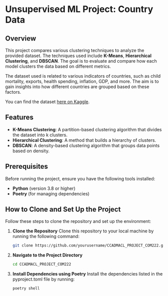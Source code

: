 # Unsupervised ML Project: Country Data

## Overview

This project compares various clustering techniques to analyze the provided dataset. The techniques used include **K-Means**, **Hierarchical Clustering**, and **DBSCAN**. The goal is to evaluate and compare how each model clusters the data based on different metrics.

The dataset used is related to various indicators of countries, such as child mortality, exports, health spending, inflation, GDP, and more. The aim is to gain insights into how different countries are grouped based on these factors.

You can find the dataset [here on Kaggle](https://www.kaggle.com/datasets/rohan0301/unsupervised-learning-on-country-data?select=Country-data.csv).

## Features

- **K-Means Clustering**: A partition-based clustering algorithm that divides the dataset into k clusters.
- **Hierarchical Clustering**: A method that builds a hierarchy of clusters.
- **DBSCAN**: A density-based clustering algorithm that groups data points based on density.

## Prerequisites

Before running the project, ensure you have the following tools installed:

- **Python** (version 3.8 or higher)
- **Poetry** (for managing dependencies)

## How to Clone and Set Up the Project

Follow these steps to clone the repository and set up the environment:

1. **Clone the Repository**
   Clone this repository to your local machine by running the following command:
   ```bash
   git clone https://github.com/yourusername/CCADMACL_PROJECT_COM222.git

2. **Navigate to the Project Directory**
   ```bash
   cd CCADMACL_PROJECT_COM222


3. **Install Dependencies using Poetry**
   Install the dependencies listed in the pyproject.toml file by running:
   ```bash
   poetry shell
